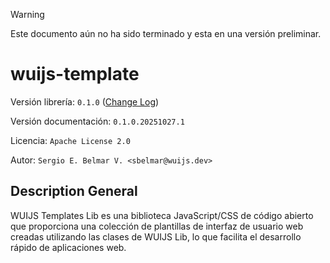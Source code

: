 > [!WARNING]
> Este documento aún no ha sido terminado y esta en una versión preliminar.

# wuijs-template

Versión librería: `0.1.0` ([Change Log](./REGISTRODECAMBIO.md))

Versión documentación: `0.1.0.20251027.1`

Licencia: `Apache License 2.0`

Autor: `Sergio E. Belmar V. <sbelmar@wuijs.dev>`

## Description General

WUIJS Templates Lib es una biblioteca JavaScript/CSS de código abierto que proporciona una colección de plantillas de interfaz de usuario web creadas utilizando las clases de WUIJS Lib, lo que facilita el desarrollo rápido de aplicaciones web.